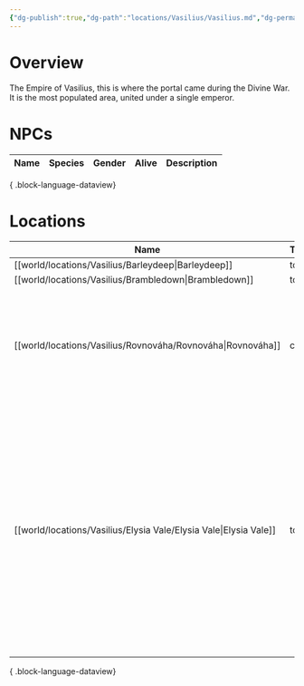 ```yaml
---
{"dg-publish":true,"dg-path":"locations/Vasilius/Vasilius.md","dg-permalink":"locations/vasilius/","permalink":"/locations/vasilius/","pinned":true,"tags":["location"],"noteIcon":"location"}
---
```


# Overview
The Empire of Vasilius, this is where the portal came during the Divine War. It is the most populated area, united under a single emperor.

# NPCs
| Name | Species | Gender | Alive | Description |
| ---- | ------- | ------ | ----- | ----------- |

{ .block-language-dataview}

# Locations
| Name                                                                 | Type | Description                                                                                                                                                                                                                                               |
| -------------------------------------------------------------------- | ---- | --------------------------------------------------------------------------------------------------------------------------------------------------------------------------------------------------------------------------------------------------------- |
| [[world/locations/Vasilius/Barleydeep\|Barleydeep]]               | town | \-                                                                                                                                                                                                                                                        |
| [[world/locations/Vasilius/Brambledown\|Brambledown]]             | town | \-                                                                                                                                                                                                                                                        |
| [[world/locations/Vasilius/Rovnováha/Rovnováha\|Rovnováha]]       | city | A city where magic meets craftsmanship, with canals converging at a central onyx slate memorial, surrounded by dahlia flowers.                                                                                                                            |
| [[world/locations/Vasilius/Elysia Vale/Elysia Vale\|Elysia Vale]] | town | A vibrant town nestled around a large oasis, with vividly painted buildings adorned with intricate flower carvings, cobbled streets draped in colorful garments, and the air filled with the scents of fresh herbs and baked goods from bustling markets. |

{ .block-language-dataview}
